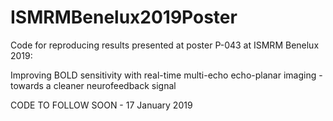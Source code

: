 # ISMRMBenelux2019Poster
Code for reproducing results presented at poster P-043 at ISMRM Benelux 2019:

Improving BOLD sensitivity with real-time multi-echo echo-planar imaging - towards a cleaner neurofeedback signal

CODE TO FOLLOW SOON - 17 January 2019

